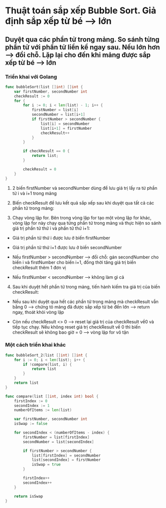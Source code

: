 # Thuật toán sắp xếp Bubble Sort. Giả định sắp xếp từ bé --> lớn

## Duyệt qua các phần tử trong mảng. So sánh từng phần tử với phần tử liền kề ngay sau. Nếu lớn hơn --> đổi chỗ. Lặp lại cho đến khi mảng được sắp xếp từ bé --> lớn

### Triển khai với Golang

```go
func bubbleSort(list []int) []int {
    var firstNumber, secondNumber int
    checkResult := 0
    for {
        for i := 0; i < len(list) - 1; i++ {
            firstNumber = list[i]
            secondNumber = list[i+1]
            if firstNumber > secondNumber {
                list[i] = secondNumber
                list[i+1] = firstNumber
                checkResult++
            }
        }

        if checkResult == 0 {
            return list;
        }

        checkResult = 0
    }
}
```

1. 2 biến firstNumber và secondNumber dùng để lưu giá trị lấy ra từ phần tử i và i+1 trong mảng

2. Biến checkResult để lưu kết quả sắp xếp sau khi duyệt qua tất cả các phần tử trong mảng:

3. Chạy vòng lặp for. Bên trong vòng lặp for tạo một vòng lặp for khác, vòng lặp for này chạy qua từng phần tử trong mảng và thực hiện so sánh giá trị phần tử thứ i và phần tử thứ i+1:

- Giá trị phần tử thứ i được lưu ở biến firstNumber

- Giá trị phần tử thứ i+1 được lưu ở biến secondNumber

- Nếu firstNumber > secondNumber --> đổi chỗ: gán secondNumber cho biến i và firstNumber cho biến i+1, đồng thời tăng giá trị biến checkResult thêm 1 đơn vị

- Nếu firstNumber < secondNumber --> không làm gì cả

4. Sau khi duyệt hết phần tử trong mảng, tiến hành kiếm tra giá trị của biến checkResult:

- Nếu sau khi duyệt qua hết các phần tử trong mảng mà checkResult vẫn bằng 0 --> chứng tỏ mảng đã được sắp xếp từ bé đến lớn --> return ngay, thoát khỏi vòng lặp

- Còn nếu checkResult <> 0 --> reset lại giá trị của checkResult về0 và tiếp tục chạy. Nếu không reset giá trị checkResult về 0 thì biến checkResult sẽ không bao giờ = 0 --> vòng lặp for vô tận

### Một cách triển khai khác

```go
func bubbleSort_2(list []int) []int {
    for i := 0; i < len(list); i++ {
        if !compare(list, i) {
            return list
        }
    }
    return list
}

func compare(list []int, index int) bool {
    firstIndex := 0
    secondIndex := 1
    numberOfItems := len(list)

    var firstNumber, secondNumber int
    isSwap := false

    for secondIndex < (numberOfItems - index) {
        firstNumber = list[firstIndex]
        secondNumber = list[secondIndex]

        if firstNumber > secondNumber {
            list[firstIndex] = secondNumber
            list[secondIndex] = firstNumber
            isSwap = true
        }

        firstIndex++
        secondIndex++
    }

    return isSwap
}
```
